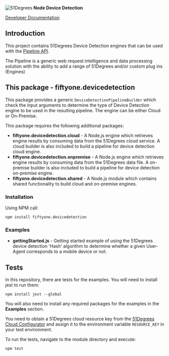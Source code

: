![51Degrees](https://51degrees.com/img/logo.png?utm_source=github&utm_medium=repository&utm_content=readme_main&utm_campaign=node-open-source "Data rewards the curious") **Node Device Detection**

[Developer Documentation](https://51degrees.com/device-detection-node/index.html?utm_source=github&utm_medium=repository&utm_content=documentation&utm_campaign=node-open-source "developer documentation")

## Introduction
This project contains 51Degrees Device Detection engines that can be used with the [Pipeline API](https://github.com/51Degrees/pipeline-node).

The Pipeline is a generic web request intelligence and data processing solution with the ability to add a range of 51Degrees and/or custom plug ins (Engines) 

## This package - fiftyone.devicedetection

This package provides a generic `DeviceDetectionPipelineBuilder` which check the input arguments to determine the type of Device Detection engine to be used in the resulting pipeline. The engine can be either Cloud or On-Premise.

This package requires the following additional packages:

- **fiftyone.devicedetection.cloud** - A Node.js engine which retrieves engine results by consuming data from the 51Degrees cloud service. A cloud builder is also included to build a pipeline for device detection cloud engine.
- **fiftyone.devicedetection.onpremise** - A Node.js engine which retrieves engine results by consuming data from the 51Degrees data file. A on-premise builder is also included to build a pipeline for device detection on-premise engine.
- **fiftyone.devicedetection.shared** - A Node.js module which contains shared functionality to build cloud and on-premise engines.

### Installation

Using NPM call:

`npm install fiftyone.devicedetection`

### Examples

- **gettingStarted.js** - Getting started example of using the 51Degrees device detection 'Hash' algorithm to determine whether a given User-Agent corresponds to a mobile device or not.

## Tests

In this repository, there are tests for the examples. 
You will need to install jest to run them:

`npm install jest --global`

You will also need to install any required packages for the examples in the **Examples** section.

You need to obtain a 51Degrees cloud resource key from the [51Degrees Cloud Configurator](https://configure.51degrees.com/) and assign it to the environment variable `RESOURCE_KEY` in your test environment.

To run the tests, navigate to the module directory and execute:

`npm test`
